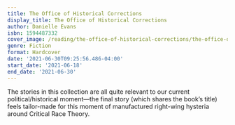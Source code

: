 ```yaml
---
title: The Office of Historical Corrections
display_title: The Office of Historical Corrections
author: Danielle Evans
isbn: 1594487332
cover_image: /reading/the-office-of-historical-corrections/the-office-of-historical-corrections.jpg
genre: Fiction
format: Hardcover
date: '2021-06-30T09:25:56.486-04:00'
start_date: '2021-06-18'
end_date: '2021-06-30'
---
```


The stories in this collection are all quite relevant to our current political/historical moment—the final story (which shares the book’s title) feels tailor-made for this moment of manufactured right-wing hysteria around Critical Race Theory.
